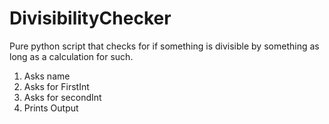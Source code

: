 # DivisibilityChecker
Pure python script that checks for if something is divisible by something as long as a calculation for such.

1. Asks name
2. Asks for FirstInt
3. Asks for secondInt
4. Prints Output
